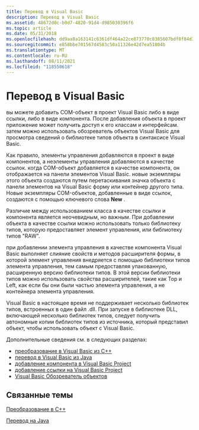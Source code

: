 ```yaml
---
title: Перевод в Visual Basic
description: Перевод в Visual Basic
ms.assetid: 48672d0c-b0d7-4820-91d4-d985030396f6
ms.topic: article
ms.date: 05/31/2018
ms.openlocfilehash: dd9aa8a163141c6361df464a22ce873770c8385607bdf8f84d333d204c55a327
ms.sourcegitcommit: e858bbe701567d4583c50a11326e42d7ea51804b
ms.translationtype: MT
ms.contentlocale: ru-RU
ms.lasthandoff: 08/11/2021
ms.locfileid: "118550618"
---
```

# <a name="translating-to-visual-basic"></a>Перевод в Visual Basic

вы можете добавить COM-объект в проект Visual Basic либо в виде ссылки, либо в виде компонента. После добавления объекта в проект приложение может получить доступ к его классам и интерфейсам. затем можно использовать обозреватель объектов Visual Basic для просмотра сведений о библиотеке типов объекта в синтаксисе Visual Basic.

Как правило, элементы управления добавляются в проект в виде компонентов, а неэлементы управления добавляются в качестве ссылок. когда COM-объект добавляется в качестве компонента, он отображается на панели элементов Visual Basic. новые экземпляры этого объекта создаются путем перетаскивания значка объекта с панели элементов на Visual Basic форму или контейнер другого типа. Новые экземпляры COM-объектов, добавленные в виде ссылок, создаются с помощью ключевого слова **New** .

Различие между использованием класса в качестве ссылки и компонента является неочевидным, но важным. При добавлении объекта в качестве ссылки можно использовать только библиотеку типов, которую предоставляет элемент управления, или библиотеку типов "RAW".

при добавлении элемента управления в качестве компонента Visual Basic выполняет слияние свойств и методов расширителя формы, в которой элемент управления внедряется с помощью библиотеки типов элемента управления, тем самым предоставляя упакованную, расширенную версию библиотеки типов. В этой версии библиотеки типов можно использовать свойства расширителей, такие как Top и Left, как если бы они были частью элемента управления, а не контейнера элемента управления.

Visual Basic в настоящее время не поддерживает несколько библиотек типов, встроенных в один файл .dll. При запуске в библиотеке DLL, включающей несколько библиотек типов, следует получить автономные копии библиотек типов из источника, который представил объект, чтобы использовать объект с Visual Basic.

Дополнительные сведения см. в следующих разделах:

-   [преобразование в Visual Basic из C++](translating-to-visual-basic-from-c--.md)
-   [перевод в Visual Basic из Java](translating-to-visual-basic-from-java.md)
-   [добавление компонента в Visual Basic Project](adding-a-component-to-a-visual-basic-project.md)
-   [добавление ссылки на Visual Basic Project](adding-a-reference-to-a-visual-basic-project.md)
-   [Visual Basic Обозреватель объектов](visual-basic-object-browser.md)

## <a name="related-topics"></a>Связанные темы

<dl> <dt>

[Преобразование в C++](translating-to-c--.md)
</dt> <dt>

[Перевод на Java](translating-to-java.md)
</dt> </dl>

 

 




